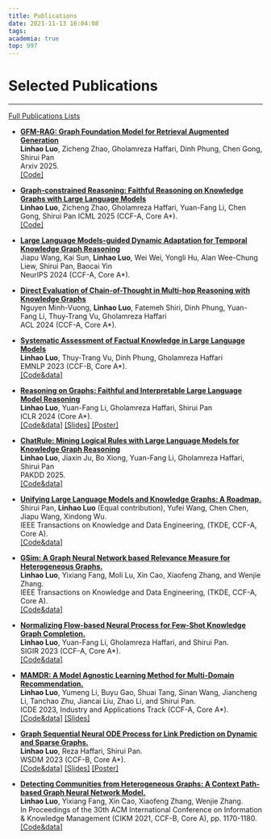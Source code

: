 ```yaml
---
title: Publications
date: 2021-11-13 16:04:08
tags:
academia: true
top: 997
---
```


# Selected Publications
----
[Full Publications Lists](https://scholar.google.com/citations?user=RO46HpcAAAAJ)
* **[GFM-RAG: Graph Foundation Model for Retrieval Augmented Generation](https://www.arxiv.org/abs/2502.01113)**   
  **Linhao Luo**, Zicheng Zhao, Gholamreza Haffari, Dinh Phung, Chen Gong, Shirui Pan  
  Arxiv 2025.   
  [\[Code\]](https://github.com/RManLuo/gfm-rag)

* **[Graph-constrained Reasoning: Faithful Reasoning on Knowledge Graphs with Large Language Models](https://arxiv.org/abs/2410.13080)**   
  **Linhao Luo**, Zicheng Zhao, Gholamreza Haffari, Yuan-Fang Li, Chen Gong, Shirui Pan 
  ICML 2025 (CCF-A, Core A*).   
  [\[Code\]](https://github.com/RManLuo/graph-constrained-reasoning)

* **[Large Language Models-guided Dynamic Adaptation for Temporal Knowledge Graph Reasoning](https://arxiv.org/abs/2405.14170)**   
  Jiapu Wang, Kai Sun, **Linhao Luo**, Wei Wei, Yongli Hu, Alan Wee-Chung Liew, Shirui Pan, Baocai Yin   
  NeurIPS 2024 (CCF-A, Core A*).
  
* **[Direct Evaluation of Chain-of-Thought in Multi-hop Reasoning with Knowledge Graphs](https://arxiv.org/abs/2402.11199)**   
  Nguyen Minh-Vuong, **Linhao Luo**, Fatemeh Shiri, Dinh Phung, Yuan-Fang Li, Thuy-Trang Vu, Gholamreza Haffari   
  ACL 2024 (CCF-A, Core A*).
  
* **[Systematic Assessment of Factual Knowledge in Large Language Models](https://arxiv.org/abs/2310.11638)**   
  **Linhao Luo**, Thuy-Trang Vu, Dinh Phung, Gholamreza Haffari   
  EMNLP 2023 (CCF-B, Core A*).   
  [\[Code&data\]](https://github.com/RManLuo/llm-facteval)
  
* **[Reasoning on Graphs: Faithful and Interpretable Large Language Model Reasoning](https://arxiv.org/abs/2310.01061)**   
  **Linhao Luo**, Yuan-Fang Li, Gholamreza Haffari, Shirui Pan   
  ICLR 2024 (Core A*).   
  [\[Code&data\]](https://github.com/rmanluo/reasoning-on-graphs)  [\[Slides\]](https://github.com/RManLuo/reasoning-on-graphs/blob/master/Reasoning%20on%20Graphs-ICLR2024-slides.pdf) [\[Poster\]](https://github.com/RManLuo/reasoning-on-graphs/blob/master/poster.pdf)
  
* **[ChatRule: Mining Logical Rules with Large Language Models for Knowledge Graph Reasoning](https://arxiv.org/abs/2309.01538)**   
  **Linhao Luo**, Jiaxin Ju, Bo Xiong, Yuan-Fang Li, Gholamreza Haffari, Shirui Pan   
  PAKDD 2025.   
  [\[Code&data\]](https://github.com/rmanluo/chatrule)
  
* **[Unifying Large Language Models and Knowledge Graphs: A Roadmap.](https://arxiv.org/abs/2306.08302)**  
  Shirui Pan, **Linhao Luo** (Equal contribution), Yufei Wang, Chen Chen, Jiapu Wang, Xindong Wu.  
  IEEE Transactions on Knowledge and Data Engineering, (TKDE, CCF-A, Core A).   
  [\[Code&data\]](https://github.com/RManLuo/Awesome-LLM-KG)
  
* [**GSim: A Graph Neural Network based Relevance Measure for Heterogeneous Graphs.**](https://arxiv.org/abs/2208.06144)   
  **Linhao Luo**, Yixiang Fang, Moli Lu, Xin Cao, Xiaofeng Zhang, and Wenjie Zhang.   
  IEEE Transactions on Knowledge and Data Engineering, (TKDE, CCF-A, Core A).   
  [\[Code&data\]](https://github.com/RManLuo/GSim)
  
* [**Normalizing Flow-based Neural Process for Few-Shot Knowledge Graph Completion.**](https://arxiv.org/abs/2304.08183)  
  **Linhao Luo**, Yuan-Fang Li, Gholamreza Haffari, and Shirui Pan.  
  SIGIR 2023 (CCF-A, Core A*).  
  [\[Code&data\]](https://github.com/RManLuo/NP-FKGC)

* [**MAMDR: A Model Agnostic Learning Method for Multi-Domain Recommendation.**](https://arxiv.org/abs/2202.12524)  
  **Linhao Luo**, Yumeng Li, Buyu Gao, Shuai Tang, Sinan Wang, Jiancheng Li, Tanchao Zhu, Jiancai Liu, Zhao Li, and Shirui Pan.  
  ICDE 2023, Industry and Applications Track (CCF-A, Core A*).  
  [\[Code&data\]](https://github.com/RManLuo/MAMDR)  [\[Slides\]](https://github.com/RManLuo/MAMDR/blob/master/ICDE-23-Slides-MAMDR.pdf)

* [**Graph Sequential Neural ODE Process for Link Prediction on Dynamic and Sparse Graphs.**](https://arxiv.org/abs/2211.08568)   
  **Linhao Luo**, Reza Haffari, Shirui Pan.  
  WSDM 2023 (CCF-B, Core A*).  
  [\[Code&data\]](https://github.com/RManLuo/GSNOP)  [\[Slides\]](https://github.com/RManLuo/GSNOP/blob/master/WSDM-23-GSNOP-Slides.pdf) [\[Poster\]](https://github.com/RManLuo/GSNOP/blob/master/WSDM-23-GSNOP-Poster.pdf)

* [**Detecting Communities from Heterogeneous Graphs: A Context Path-based Graph Neural Network Model.**](https://arxiv.org/abs/2109.02058)  
  **Linhao Luo**, Yixiang Fang, Xin Cao, Xiaofeng Zhang, Wenjie Zhang.  
  In Proceedings of the 30th ACM International Conference on Information & Knowledge Management (CIKM 2021, CCF-B, Core A), pp. 1170-1180.  
  [\[Code&data\]](https://github.com/RManLuo/CP-GNN) 


